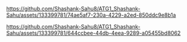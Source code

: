 



https://github.com/Shashank-Sahu8/ATG1_Shashank-Sahu/assets/133399781/74ae5af7-230a-4229-a2ed-850ddc9e8b1a


https://github.com/Shashank-Sahu8/ATG1_Shashank-Sahu/assets/133399781/644ccbee-44db-4eea-9289-a05455bd8062
